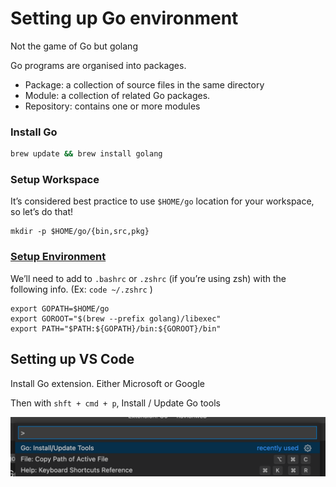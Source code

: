 # Setting up Go environment

Not the game of Go but golang

Go programs are organised into packages. 

* Package: a collection of source files in the same directory
* Module: a collection of related Go packages. 
* Repository: contains one or more modules

### Install Go

```bash
brew update && brew install golang
```

### Setup Workspace

It’s considered best practice to use `$HOME/go` location for your workspace, so let’s do that!

```text
mkdir -p $HOME/go/{bin,src,pkg}
```

### [Setup Environment](https://jimkang.medium.com/install-go-on-mac-with-homebrew-5fa421fc55f5)

We’ll need to add to `.bashrc` or `.zshrc` \(if you’re using zsh\) with the following info. \(Ex: `code ~/.zshrc` \)

```text
export GOPATH=$HOME/go
export GOROOT="$(brew --prefix golang)/libexec"
export PATH="$PATH:${GOPATH}/bin:${GOROOT}/bin"
```

## Setting up VS Code

Install Go extension. Either Microsoft or Google

Then with `shft + cmd + p`, Install / Update Go tools

![](../.gitbook/assets/image%20%2829%29.png)



